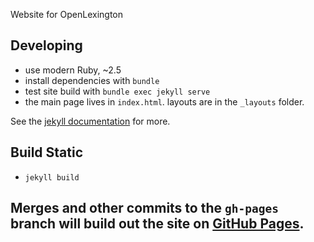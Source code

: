 Website for OpenLexington

## Developing

- use modern Ruby, ~2.5
- install dependencies with `bundle`
- test site build with `bundle exec jekyll serve`
- the main page lives in `index.html`. layouts are in the `_layouts` folder. 

See the [jekyll documentation](https://jekyllrb.com/docs/usage/) for more.

## Build Static

- `jekyll build`

## Merges and other commits to the `gh-pages` branch will build out the site on [GitHub Pages](https://pages.github.com/).
